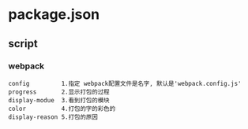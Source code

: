 # package.json

## script

### webpack

```
config         1.指定 webpack配置文件是名字, 默认是'webpack.config.js'
progress       2.显示打包的过程
display-modue  3.看到打包的模块
color          4.打包的字的彩色的
display-reason 5.打包的原因

```